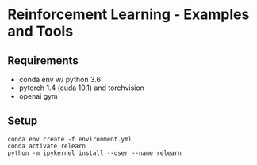 # Reinforcement Learning - Examples and Tools

## Requirements
* conda env w/ python 3.6
* pytorch 1.4 (cuda 10.1) and torchvision
* openai gym

## Setup
```
conda env create -f environment.yml
conda activate relearn
python -m ipykernel install --user --name relearn
```





